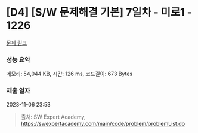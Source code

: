 # [D4] [S/W 문제해결 기본] 7일차 - 미로1 - 1226 

[문제 링크](https://swexpertacademy.com/main/code/problem/problemDetail.do?contestProbId=AV14vXUqAGMCFAYD) 

### 성능 요약

메모리: 54,044 KB, 시간: 126 ms, 코드길이: 673 Bytes

### 제출 일자

2023-11-06 23:53



> 출처: SW Expert Academy, https://swexpertacademy.com/main/code/problem/problemList.do